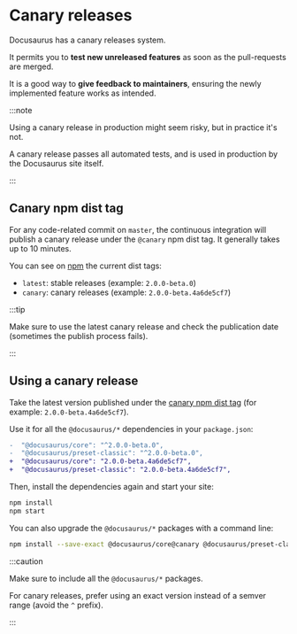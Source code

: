 # Canary releases

Docusaurus has a canary releases system.

It permits you to **test new unreleased features** as soon as the pull-requests are merged.

It is a good way to **give feedback to maintainers**, ensuring the newly implemented feature works as intended.

:::note

Using a canary release in production might seem risky, but in practice it's not.

A canary release passes all automated tests, and is used in production by the Docusaurus site itself.

:::

## Canary npm dist tag

For any code-related commit on `master`, the continuous integration will publish a canary release under the `@canary` npm dist tag. It generally takes up to 10 minutes.

You can see on [npm](https://www.npmjs.com/package/@docusaurus/core?activeTab=versions) the current dist tags:

- `latest`: stable releases (example: `2.0.0-beta.0`)
- `canary`: canary releases (example: `2.0.0-beta.4a6de5cf7`)

:::tip

Make sure to use the latest canary release and check the publication date (sometimes the publish process fails).

:::

## Using a canary release

Take the latest version published under the [canary npm dist tag](https://www.npmjs.com/package/@docusaurus/core?activeTab=versions) (for example: `2.0.0-beta.4a6de5cf7`).

Use it for all the `@docusaurus/*` dependencies in your `package.json`:

```diff
-  "@docusaurus/core": "^2.0.0-beta.0",
-  "@docusaurus/preset-classic": "^2.0.0-beta.0",
+  "@docusaurus/core": "2.0.0-beta.4a6de5cf7",
+  "@docusaurus/preset-classic": "2.0.0-beta.4a6de5cf7",
```

Then, install the dependencies again and start your site:

```bash npm2yarn
npm install
npm start
```

You can also upgrade the `@docusaurus/*` packages with a command line:

```bash npm2yarn
npm install --save-exact @docusaurus/core@canary @docusaurus/preset-classic@canary
```

:::caution

Make sure to include all the `@docusaurus/*` packages.

For canary releases, prefer using an exact version instead of a semver range (avoid the `^` prefix).

:::
